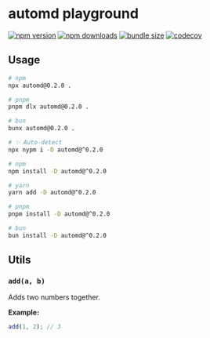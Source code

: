 # automd playground

<!-- automd:badges color=yellow name=defu codecov bundlephobia -->

[![npm version](https://flat.badgen.net/npm/v/defu?color=yellow)](https://npmjs.com/package/defu)
[![npm downloads](https://flat.badgen.net/npm/dm/defu?color=yellow)](https://npmjs.com/package/defu)
[![bundle size](https://flat.badgen.net/bundlephobia/minzip/defu?color=yellow)](https://bundlephobia.com/package/defu)
[![codecov](https://flat.badgen.net/codecov/c/github/unjs/automd?color=yellow)](https://codecov.io/gh/unjs/automd)

<!-- /automd -->

## Usage

<!-- automd:pm-x args=. -->

```sh
# npm
npx automd@0.2.0 .

# pnpm
pnpm dlx automd@0.2.0 .

# bun
bunx automd@0.2.0 .
```

<!-- /automd -->

<!-- automd:pm-install dev seprate-->

```sh
# ✨ Auto-detect
npx nypm i -D automd@^0.2.0
```

```sh
# npm
npm install -D automd@^0.2.0
```

```sh
# yarn
yarn add -D automd@^0.2.0
```

```sh
# pnpm
pnpm install -D automd@^0.2.0
```

```sh
# bun
bun install -D automd@^0.2.0
```

<!-- /automd -->

## Utils

<!-- automd:jsdocs -->

### `add(a, b)`

Adds two numbers together.

**Example:**

```js
add(1, 2); // 3
```


<!-- /automd -->
